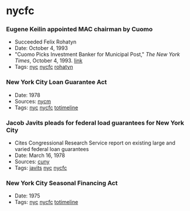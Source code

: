# nycfc
### Eugene Keilin appointed MAC chairman by Cuomo

- Succeeded Felix Rohatyn
- Date: October 4, 1993
- "Cuomo Picks Investment Banker for Municipal Post," *The New York Times*, October 4, 1993. [link](http://www.nytimes.com/1993/10/05/nyregion/cuomo-picks-investment-banker-for-municipal-assistance-post.html)
- Tags: [nyc](../tags/nyc.md) [nycfc](../tags/nycfc.md) [rohatyn](../tags/rohatyn.md)

### New York City Loan Guarantee Act
- Date: 1978
- Sources: [nycm](http://www.nyc.gov/html/records/pdf/executive_orders/1978EO026.PDF)
- Tags: [nyc](../tags/nyc.md) [nycfc](../tags/nycfc.md) [totimeline](../tags/totimeline.md)

### Jacob Javits pleads for federal load guarantees for New York City

- Cites Congressional Research Service report on existing large and varied federal loan guarantees
- Date: March 16, 1978
- Sources: [cuny](http://www.baruch.cuny.edu/library/alumni/online_exhibits/amfl/mac/pdf_files/Legislation_Federal/1977-78-1.pdf)
- Tags: [javits](../tags/javits.md) [nyc](../tags/nyc.md) [nycfc](../tags/nycfc.md)

### New York City Seasonal Financing Act
- Date: 1975
- Tags: [nyc](../tags/nyc.md) [nycfc](../tags/nycfc.md) [totimeline](../tags/totimeline.md)

